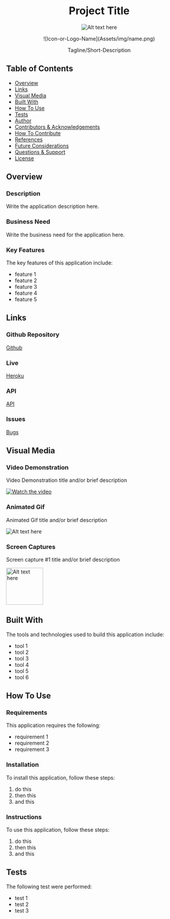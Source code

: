 <h1 align="center">Project Title</h1>

<p align="center">
   <img src="image url here" alt="Alt text here"/>
</p>

<p align="center">![Icon-or-Logo-Name](Assets/img/name.png)</p>
<!-- image credit: this image is from icons8 or other-->

<p align="center">Tagline/Short-Description</p>

<!-- https://shields.io/ -->

## Table of Contents
  - [Overview](#overview)
  - [Links](#links)
  - [Visual Media](#visual-media)  
  - [Built With](#built-with)   
  - [How To Use](#how-to-use)
  - [Tests](#tests)
  - [Author](#author)
  - [Contributors & Acknowledgements](#contributors-&-acknowledgements)    
  - [How To Contribute](#how-to-contribute)
  - [References](#references)
  - [Future Considerations](#future-considerations)
  - [Questions & Support](#questions-&-support)
  - [License](#license)

## Overview

### Description
  <!-- Describe what your project does. Note anything that differentiates your project from similar projects.  -->
  Write the application description here.

### Business Need
  <!-- Describe the business need that your project addresses/solves and the target audience.-->
  Write the business need for the application here.

### Key Features
<!-- Note the key features/functionality of your project.  -->
The key features of this application include:
  * feature 1
  * feature 2
  * feature 3
  * feature 4
  * feature 5

## Links

### Github Repository 
[Github](https://github.com/NDaruwalla/projectname)

### Live 
[Heroku](https://git.heroku.com/projectname.git)

### API
[API](<API Link> "API")

### Issues
[Bugs](https://github.com/ndaruwalla/projectname/issues "Issues Page")

## Visual Media

### Video Demonstration
<!-- the template below shows an image from the video -->
Video Demonstration title and/or brief description

[![Watch the video](https://img.youtube.com/youtube-abcxyz.jpg)](https://youtu.be/xyzabc)

### Animated Gif
<!-- create animated gif here: https://giphy.com/create/gifmaker or https://www.screentogif.com/ -->
Animated Gif title and/or brief description

![Alt text here](demo/demo.gif)

### Screen Captures

Screen capture #1 title and/or brief description

<img src="https://your-image-url.type" alt="Alt text here" width="100">

## Built With 
<!-- list the tools and technologies used to create the application and provide descriptions/links as appropriate -->
The tools and technologies used to build this application include:
  * tool 1
  * tool 2
  * tool 3
  * tool 4
  * tool 5
  * tool 6

## How To Use

### Requirements
This application requires the following:
  * requirement 1
  * requirement 2
  * requirement 3

### Installation
To install this application, follow these steps:
  1. do this
  2. then this
  3. and this

### Instructions
To use this application, follow these steps:
  1. do this
  2. then this
  3. and this

## Tests
The following test were performed:
  * test 1
  * test 2
  * test 3
